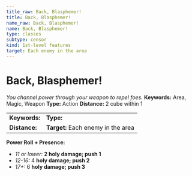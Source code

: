 ```yaml
---
title_raw: Back, Blasphemer!
title: Back, Blasphemer!
name_raw: Back, Blasphemer!
name: Back, Blasphemer!
type: classes
subtype: censor
kind: 1st-level features
target: Each enemy in the area
---
```


# Back, Blasphemer!

*You channel power through your weapon to repel foes.* **Keywords:** Area, Magic, Weapon **Type:** Action **Distance:** 2 cube within 1

|               |                                    |
| :------------ | :--------------------------------- |
| **Keywords:** | **Type:**                          |
| **Distance:** | **Target:** Each enemy in the area |

**Power Roll + Presence:**

- *11 or lower:* **2 holy damage; push 1**
- *12-16:* 4 **holy damage; push 2**
- *17+:* 6 **holy damage; push 3**
